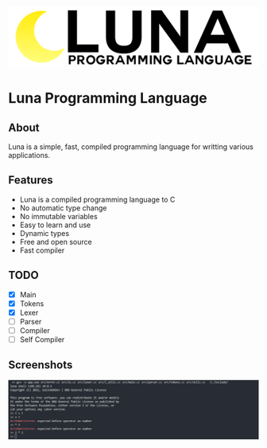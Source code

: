 ![](https://raw.githubusercontent.com/SolindekDev/Luna/main/assets/Full%20Logo.png)
# Luna Programming Language
## About
Luna is a simple, fast, compiled programming language for writting various applications.
## Features
- Luna is a compiled programming language to C
- No automatic type change
- No immutable variables
- Easy to learn and use
- Dynamic types
- Free and open source 
- Fast compiler
## TODO
- [x] Main
- [x] Tokens
- [x] Lexer
- [ ] Parser
- [ ] Compiler
- [ ] Self Compiler
## Screenshots
![](https://raw.githubusercontent.com/SolindekDev/Luna/main/screenshots/2_arithmetic_parser_testing.png)
